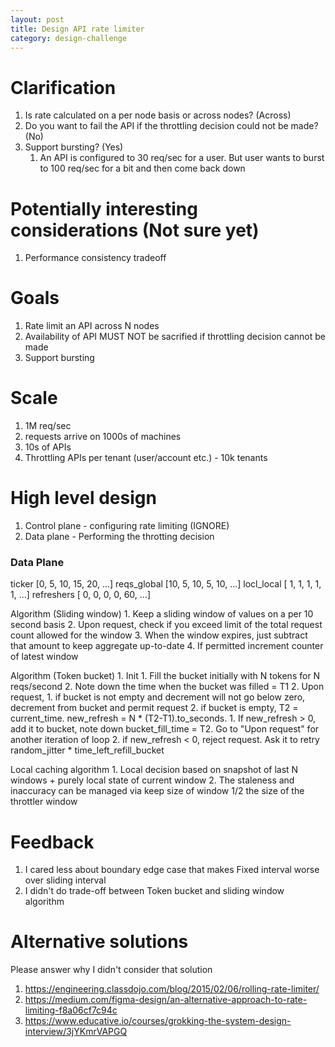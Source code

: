 ```yaml
---
layout: post
title: Design API rate limiter
category: design-challenge
---
```


# Clarification

1. Is rate calculated on a per node basis or across nodes? (Across)
2. Do you want to fail the API if the throttling decision could not be made? (No)
3. Support bursting? (Yes)
   1. An API is configured to 30 req/sec for a user. But user wants to burst to 100 req/sec for a bit and then come back down

# Potentially interesting considerations (Not sure yet)

1. Performance consistency tradeoff

# Goals

1. Rate limit an API across N nodes
2. Availability of API MUST NOT be sacrified if throttling decision cannot be made
3. Support bursting

# Scale

1. 1M req/sec
2. requests arrive on 1000s of machines
3. 10s of APIs
4. Throttling APIs per tenant (user/account etc.) - 10k tenants

# High level design

1. Control plane - configuring rate limiting (IGNORE)
2. Data plane - Performing the throtting decision

### Data Plane

ticker      [0,  5, 10, 15, 20, ...]
reqs_global [10, 5, 10,  5, 10, ...]
locl_local  [ 1, 1,  1,  1,  1, ...]
refreshers  [ 0, 0,  0,  0, 60, ...]

Algorithm (Sliding window)
    1. Keep a sliding window of values on a per 10 second basis
    2. Upon request, check if you exceed limit of the total request count allowed for the window
    3. When the window expires, just subtract that amount to keep aggregate up-to-date
    4. If permitted increment counter of latest window

Algorithm (Token bucket)
    1. Init
       1. Fill the bucket initially with N tokens for N reqs/second
       2. Note down the time when the bucket was filled = T1
    2. Upon request, 
       1. if bucket is not empty and decrement will not go below zero, decrement from bucket and permit request
       2. if bucket is empty, T2 = current_time. new_refresh = N * (T2-T1).to_seconds. 
          1. If new_refresh > 0, add it to bucket, note down bucket_fill_time = T2. Go to "Upon request" for another iteration of loop
          2. if new_refresh < 0, reject request. Ask it to retry random_jitter * time_left_refill_bucket

Local caching algorithm
    1. Local decision based on snapshot of last N windows + purely local state of current window
    2. The staleness and inaccuracy can be managed via keep size of window 1/2 the size of the throttler window

# Feedback

1. I cared less about boundary edge case that makes Fixed interval worse over sliding interval
2. I didn't do trade-off between Token bucket and sliding window algorithm

# Alternative solutions

Please answer why I didn't consider that solution

1. https://engineering.classdojo.com/blog/2015/02/06/rolling-rate-limiter/
2. https://medium.com/figma-design/an-alternative-approach-to-rate-limiting-f8a06cf7c94c
3. https://www.educative.io/courses/grokking-the-system-design-interview/3jYKmrVAPGQ